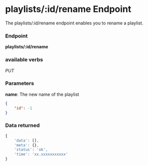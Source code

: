 # playlists/:id/rename Endpoint

The playlists/:id/rename endpoint enables you to rename a playlist.

### Endpoint

**playlists/:id/rename**

### available verbs

_PUT_

### Parameters

**name**: The new name of the playlist

```json
{
    "id": -1
}
```

### Data returned

```js
{
    'data': [],
    'meta': {},
    'status': 'ok',
    'time': 'xx.xxxxxxxxxxx'
}
```